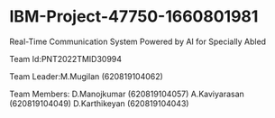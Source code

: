 # IBM-Project-47750-1660801981
Real-Time Communication System Powered by AI for Specially Abled

Team Id:PNT2022TMID30994

Team Leader:M.Mugilan (620819104062) 

Team Members:
D.Manojkumar    (620819104057)
A.Kaviyarasan   (620819104049)
D.Karthikeyan   (620819104043)
